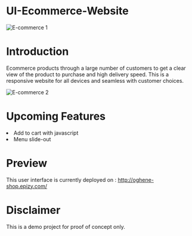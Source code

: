 # UI-Ecommerce-Website

![E-commerce 1](https://user-images.githubusercontent.com/72680556/184541279-cafbba1c-30cd-4a2f-b476-43e8568a304e.png)

# Introduction
Ecommerce products through a large number of customers to get a clear view of the product to purchase and high delivery speed. This is a responsive website for all devices and seamless with customer choices.

![E-commerce 2](https://user-images.githubusercontent.com/72680556/184541294-f0cb36c1-007e-4416-9541-10f864402678.png)

# Upcoming Features

<li> Add to cart with javascript
<li> Menu slide-out

# Preview

This user interface is currently deployed on : http://oghene-shop.epizy.com/

# Disclaimer

This is a demo project for proof of concept only.

